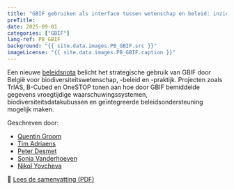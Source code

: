 ```yaml
---
title: "GBIF gebruiken als interface tussen wetenschap en beleid: inzichten uit België"
preTitle: 
date: 2025-09-01
categories: ["GBIF"]
lang-ref: PB_GBIF
background: "{{ site.data.images.PB_GBIF.src }}"
imageLicense: "{{ site.data.images.PB_GBIF.caption }}"
---
```


Een nieuwe [beleidsnota](https://doi.org/10.5281/zenodo.16890980)  belicht het strategische gebruik van GBIF door België voor biodiversiteitswetenschap, -beleid en -praktijk. Projecten zoals TrIAS, B-Cubed en OneSTOP tonen aan hoe door GBIF bemiddelde gegevens vroegtijdige waarschuwingssystemen, biodiversiteitsdatakubussen en geïntegreerde beleidsondersteuning mogelijk maken.

Geschreven door:
- [Quentin Groom](https://orcid.org/0000-0002-0596-5376)
- [Tim Adriaens](https://orcid.org/0000-0001-7268-4200)
- [Peter Desmet](https://orcid.org/0000-0002-8442-8025)
- [Sonia Vanderhoeven](https://orcid.org/0000-0002-6298-5373)
- [Nikol Yovcheva](https://knowledge4policy.ec.europa.eu/profile/nikol-yovcheva-5639_en)

🔗 [Lees de samenvatting (PDF)](https://doi.org/10.5281/zenodo.16890980)
